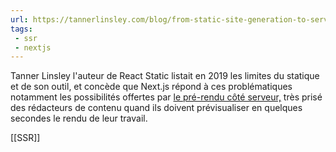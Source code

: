 ```yaml
---
url: https://tannerlinsley.com/blog/from-static-site-generation-to-serverless-prerendering
tags: 
 - ssr
 - nextjs
---
```


Tanner Linsley l'auteur de React Static listait en 2019 les limites du statique et de son outil, et concède que Next.js répond à ces problématiques notamment les possibilités offertes par [le pré-rendu côté serveur,](https://vercel.com/blog/serverless-pre-rendering) très prisé des rédacteurs de contenu quand ils doivent prévisualiser en quelques secondes le rendu de leur travail.

[[SSR]]